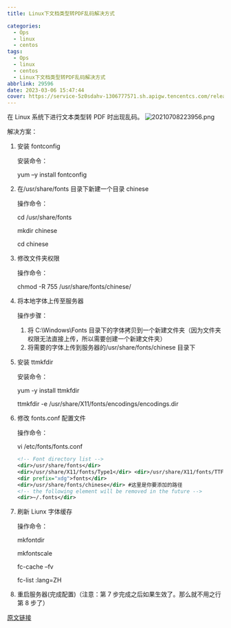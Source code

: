 ```yaml
---
title: Linux下文档类型转PDF乱码解决方式

categories:
  - Ops
  - linux
  - centos
tags:
  - Ops
  - linux
  - centos
  - Linux下文档类型转PDF乱码解决方式
abbrlink: 29596
date: 2023-03-06 15:47:44
cover: https://service-5z0sdahv-1306777571.sh.apigw.tencentcs.com/release/?uuid=afd8a1b1dec942c5adb54ba83e2d587d
---
```


在 Linux 系统下进行文本类型转 PDF 时出现乱码。
![20210708223956.png](https://s2.loli.net/2023/03/08/HpV2Lmv5bAFQgPD.png)

解决方案：

1. 安装 fontconfig

   安装命令：

   yum –y install fontconfig

2. 在/usr/share/fonts 目录下新建一个目录 chinese

   操作命令：

   cd /usr/share/fonts

   mkdir chinese

   cd chinese

3. 修改文件夹权限

   操作命令：

   chmod -R 755 /usr/share/fonts/chinese/

4. 将本地字体上传至服务器

   操作步骤：

   1. 将 C:\Windows\Fonts 目录下的字体拷贝到一个新建文件夹（因为文件夹权限无法直接上传，所以需要创建一个新建文件夹）
   2. 将需要的字体上传到服务器的/usr/share/fonts/chinese 目录下

5. 安装 ttmkfdir

   安装命令：

   yum -y install ttmkfdir

   ttmkfdir -e /usr/share/X11/fonts/encodings/encodings.dir

6. 修改 fonts.conf 配置文件

   操作命令：

   vi /etc/fonts/fonts.conf

   ```xml
   <!-- Font directory list -->
   <dir>/usr/share/fonts</dir>
   <dir>/usr/share/X11/fonts/Type1</dir> <dir>/usr/share/X11/fonts/TTF</dir> <dir>/usr/local/share/fonts</dir>
   <dir prefix="xdg">fonts</dir>
   <dir>/usr/share/fonts/chinese</dir> #这里是你要添加的路径
   <!-- the following element will be removed in the future -->
   <dir>~/.fonts</dir>
   ```

7. 刷新 Liunx 字体缓存

   操作命令：

   mkfontdir

   mkfontscale

   fc-cache –fv

   fc-list :lang=ZH

8. 重启服务器(完成配置)（注意：第 7 步完成之后如果生效了。那么就不用之行第 8 步了）

[原文链接](https://blog.csdn.net/weixin_45606229/article/details/111060060)